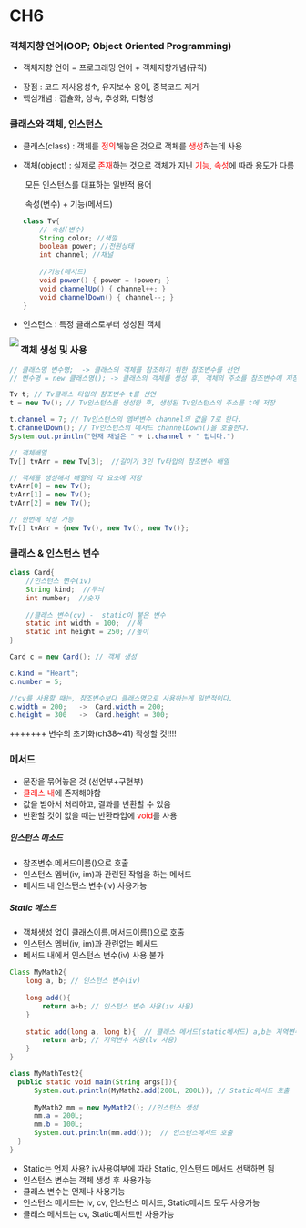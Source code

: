 # CH6

### 객체지향 언어(OOP; Object Oriented Programming)

* 객체지향 언어 = 프로그래밍 언어 + 객체지향개념(규칙)

- 장점 : 코드 재사용성↑, 유지보수 용이, 중복코드 제거
- 핵심개념 : 캡슐화, 상속, 추상화, 다형성

### 클래스와 객체, 인스턴스

* 클래스(class) : 객체를 <span style="color:red">정의</span>해놓은 것으로 객체를  <span style="color:red">생성</span>하는데 사용

* 객체(object) : 실제로  <span style="color:red">존재</span>하는 것으로 객체가 지닌  <span style="color:red">기능, 속성</span>에 따라 용도가 다름

  ​                        모든 인스턴스를 대표하는 일반적 용어

  ​                        속성(변수)  + 기능(메서드)

  ```java
  class Tv{
      // 속성(변수)
      String color; //색깔
      boolean power; //전원상태
      int channel; //채널
      
      //기능(메서드)
      void power() { power = !power; }
      void channelUp() { channel++; }
      void channelDown() { channel--; }
  }
  ```

* 인스턴스 : 특정 클래스로부터 생성된 객체

<img src="C:%5CUsers%5CLG%5CDesktop%5CJava-Study%5CJAVA%20%EA%B3%B5%EB%B6%80%5C%EC%97%98%5Cimg%5Cinstance.png" align="left">

### 객체 생성 및 사용

```java
// 클래스명 변수명;  -> 클래스의 객체를 참조하기 위한 참조변수를 선언
// 변수명 = new 클래스명(); -> 클래스의 객체를 생성 후, 객체의 주소를 참조변수에 저장

Tv t; // Tv클래스 타입의 참조변수 t를 선언
t = new Tv(); // Tv인스턴스를 생성한 후, 생성된 Tv인스턴스의 주소를 t에 저장

t.channel = 7; // Tv인스턴스의 멤버변수 channel의 값을 7로 한다.
t.channelDown(); // Tv인스턴스의 메서드 channelDown()을 호출한다.
System.out.println("현재 채널은 " + t.channel + " 입니다.")
```

```java
// 객체배열
Tv[] tvArr = new Tv[3];  //길이가 3인 Tv타입의 참조변수 배열

// 객체를 생성해서 배열의 각 요소에 저장
tvArr[0] = new Tv();
tvArr[1] = new Tv();
tvArr[2] = new Tv();

// 한번에 작성 가능
Tv[] tvArr = {new Tv(), new Tv(), new Tv()};
```

### 클래스 & 인스턴스 변수

```java
class Card{
    //인스턴스 변수(iv)
    String kind;  //무늬
    int number;  //숫자
    
    //클래스 변수(cv) -  static이 붙은 변수
    static int width = 100;  //폭
    static int height = 250; //높이
}
```

```java
Card c = new Card(); // 객체 생성

c.kind = "Heart";
c.number = 5;

//cv를 사용할 때는, 참조변수보다 클래스명으로 사용하는게 일반적이다.
c.width = 200;   ->  Card.width = 200;
c.height = 300   ->  Card.height = 300;
```

+++++++ 변수의 초기화(ch38~41) 작성할 것!!!!

### 메서드

* 문장을 묶어놓은 것 (선언부+구현부)
* <span style="color:red">클래스 내</span>에 존재해야함
* 값을 받아서 처리하고, 결과를 반환할 수 있음
* 반환할 것이 없을 때는 반환타입에  <span style="color:red">void</span>를 사용

##### 인스턴스 메소드

* 참조변수.메서드이름()으로 호출
* 인스턴스 멤버(iv, im)과 관련된 작업을 하는 메서드
* 메서드 내 인스턴스 변수(iv) 사용가능

##### Static 메소드

* 객체생성 없이 클래스이름.메서드이름()으로 호출
* 인스턴스 멤버(iv, im)과 관련없는 메서드
* 메서드 내에서 인스턴스 변수(iv) 사용 불가

```java
Class MyMath2{
    long a, b; // 인스턴스 변수(iv)
    
    long add(){
        return a+b; // 인스턴스 변수 사용(iv 사용)
    }
    
    static add(long a, long b){  // 클래스 메서드(static메서드) a,b는 지역변수(lv)
        return a+b; // 지역변수 사용(lv 사용)
    }
}
```

  ```java
class MyMathTest2{
    public static void main(String args[]){
        System.out.println(MyMath2.add(200L, 200L)); // Static메서드 호출
        
        MyMath2 mm = new MyMath2(); //인스턴스 생성
        mm.a = 200L;
        mm.b = 100L;
        System.out.println(mm.add());  // 인스턴스메서드 호출
    }
}
  ```

* Static는 언제 사용? iv사용여부에 따라 Static, 인스턴드 메서드 선택하면 됨
* 인스턴스 변수는 객체 생성 후 사용가능
* 클래스 변수는 언제나 사용가능
* 인스턴스 메서드는 iv, cv, 인스턴스 메서드, Static메서드 모두 사용가능
* 클래스 메서드는 cv, Static메서드만 사용가능

  

  

  

  

  

  

  

  
